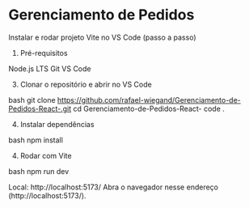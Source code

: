 ﻿# Gerenciamento de Pedidos

 Instalar e rodar projeto Vite no VS Code (passo a passo)
1. Pré-requisitos
   
Node.js LTS
Git
VS Code

3. Clonar o repositório e abrir no VS Code

bash
git clone https://github.com/rafael-wiegand/Gerenciamento-de-Pedidos-React-.git
cd Gerenciamento-de-Pedidos-React-
code .

4. Instalar dependências
   
bash
npm install

4. Rodar com Vite
   
bash
npm run dev

Local:   http://localhost:5173/
Abra o navegador nesse endereço (http://localhost:5173/).

